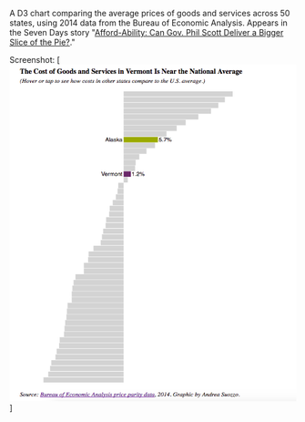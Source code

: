 A D3 chart comparing the average prices of goods and services across 50 states, using 2014 data from the Bureau of Economic Analysis. Appears in the Seven Days story "[Afford-Ability: Can Gov. Phil Scott Deliver a Bigger Slice of the Pie?](http://www.sevendaysvt.com/vermont/afford-ability-can-gov-phil-scott-deliver-a-bigger-slice-of-the-pie/Content?oid=3944128)."

Screenshot:
[![affordability graph](screenshot.png)]